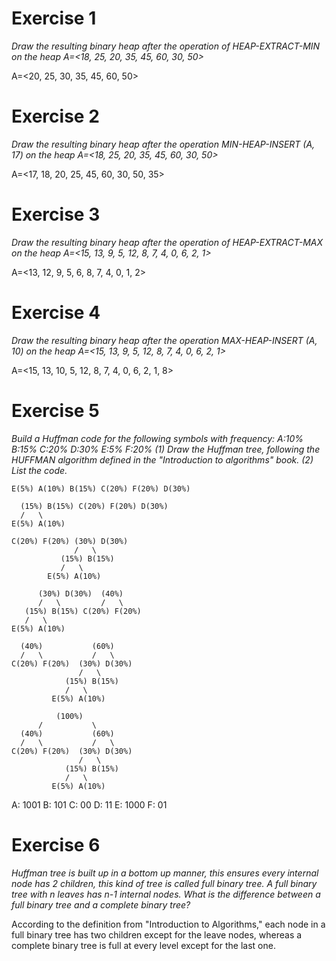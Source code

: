 # Exercise 1
*Draw the resulting binary heap after the operation of HEAP-EXTRACT-MIN on the heap A=<18, 25, 20, 35, 45, 60, 30, 50>*

A=<20, 25, 30, 35, 45, 60, 50>

# Exercise 2
*Draw the resulting binary heap after the operation MIN-HEAP-INSERT (A, 17) on the heap A=<18, 25, 20, 35, 45, 60, 30, 50>*

A=<17, 18, 20, 25, 45, 60, 30, 50, 35>

# Exercise 3
*Draw the resulting binary heap after the operation of HEAP-EXTRACT-MAX on the heap A=<15, 13, 9, 5, 12, 8, 7, 4, 0, 6, 2, 1>*

A=<13, 12, 9, 5, 6, 8, 7, 4, 0, 1, 2>

# Exercise 4
*Draw the resulting binary heap after the operation MAX-HEAP-INSERT (A, 10) on the heap A=<15, 13, 9, 5, 12, 8, 7, 4, 0, 6, 2, 1>*

A=<15, 13, 10, 5, 12, 8, 7, 4, 0, 6, 2, 1, 8>

# Exercise 5
*Build a Huffman code for the following symbols with frequency:*
*A:10%   B:15%   C:20%   D:30%   E:5%   F:20%*
    *(1) Draw the Huffman tree, following the HUFFMAN algorithm defined in the "Introduction to algorithms" book.*
    *(2) List the code.*
```
E(5%) A(10%) B(15%) C(20%) F(20%) D(30%)
```
```
  (15%) B(15%) C(20%) F(20%) D(30%)
  /   \
E(5%) A(10%) 
```
```
C(20%) F(20%) (30%) D(30%)
              /   \
           (15%) B(15%)
           /   \
        E(5%) A(10%) 
```
```
      (30%) D(30%)  (40%)
      /   \         /   \
   (15%) B(15%) C(20%) F(20%)
   /   \
E(5%) A(10%) 
```
```
  (40%)           (60%)
  /   \           /   \
C(20%) F(20%)  (30%) D(30%)
               /   \
            (15%) B(15%)
            /   \
         E(5%) A(10%) 
```
```
          (100%)
      /           \
  (40%)           (60%)
  /   \           /   \
C(20%) F(20%)  (30%) D(30%)
               /   \
            (15%) B(15%)
            /   \
         E(5%) A(10%) 
```

A: 1001
B: 101
C: 00
D: 11
E: 1000
F: 01

# Exercise 6
*Huffman tree is built up in a bottom up manner, this ensures every internal node has 2 children, this kind of tree is called full binary tree. A full binary tree with n leaves has n-1 internal nodes. What is the difference between a full binary tree and a complete binary tree?*

According to the definition from "Introduction to Algorithms," each node in a full binary tree has two children except for the leave nodes, whereas a complete binary tree is full at every level except for the last one.